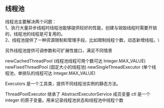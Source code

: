 ## 线程池

线程池主要解决两个问题：\
1、执行大量异步线程时线程池能够提供较好的性能，创建与销毁线程时需要开销的，线程池的线程是可复用的。\
2、线程池提供了一种资源限制和管理手段，比如限制线程个数，动态新增线程。\

另外线程池提供可调参数和可扩展性接口，满足不同情景

newCachedThreadPool (线程池线程可用个数可达 Integer.MAX_VALUE)
newFixedThreadPool (固定大小的线程池)
newSingleThreadExecutor (单个线程池，单排队的线程可达 Integer.MAX_VALUE)

Executors 是一个工具类，提供不同线程池实例的静态方法。

ThreadPoolExecutor 继承了 AbstractExecutorService 成员变量 ctl 是一个 integer 的原子变量。用来记录线程池状态和线程池中线程个数
